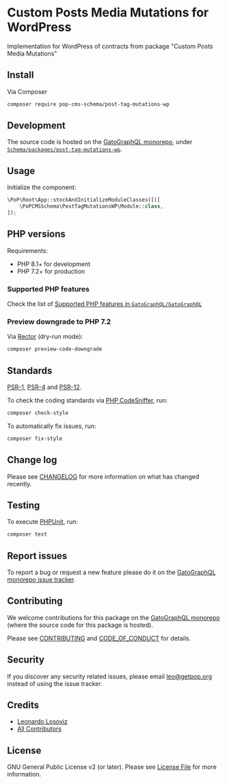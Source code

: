 # Custom Posts Media Mutations for WordPress

<!--
[![Build Status][ico-travis]][link-travis]
[![Quality Score][ico-code-quality]][link-code-quality]
[![Software License][ico-license]](LICENSE.md)
[![Latest Version on Packagist][ico-version]][link-packagist]
[![Coverage Status][ico-scrutinizer]][link-scrutinizer]
[![Total Downloads][ico-downloads]][link-downloads]
-->

Implementation for WordPress of contracts from package "Custom Posts Media Mutations"

## Install

Via Composer

``` bash
composer require pop-cms-schema/post-tag-mutations-wp
```

## Development

The source code is hosted on the [GatoGraphQL monorepo](https://github.com/GatoGraphQL/GatoGraphQL), under [`Schema/packages/post-tag-mutations-wp`](https://github.com/GatoGraphQL/GatoGraphQL/tree/master/layers/Schema/packages/post-tag-mutations-wp).

## Usage

Initialize the component:

``` php
\PoP\Root\App::stockAndInitializeModuleClasses([([
    \PoPCMSSchema\PostTagMutationsWP\Module::class,
]);
```

## PHP versions

Requirements:

- PHP 8.1+ for development
- PHP 7.2+ for production

### Supported PHP features

Check the list of [Supported PHP features in `GatoGraphQL/GatoGraphQL`](https://github.com/GatoGraphQL/GatoGraphQL/blob/master/docs/supported-php-features.md)

### Preview downgrade to PHP 7.2

Via [Rector](https://github.com/rectorphp/rector) (dry-run mode):

```bash
composer preview-code-downgrade
```

## Standards

[PSR-1](https://www.php-fig.org/psr/psr-1), [PSR-4](https://www.php-fig.org/psr/psr-4) and [PSR-12](https://www.php-fig.org/psr/psr-12).

To check the coding standards via [PHP CodeSniffer](https://github.com/squizlabs/PHP_CodeSniffer), run:

``` bash
composer check-style
```

To automatically fix issues, run:

``` bash
composer fix-style
```

## Change log

Please see [CHANGELOG](CHANGELOG.md) for more information on what has changed recently.

## Testing

To execute [PHPUnit](https://phpunit.de/), run:

``` bash
composer test
```

## Report issues

To report a bug or request a new feature please do it on the [GatoGraphQL monorepo issue tracker](https://github.com/GatoGraphQL/GatoGraphQL/issues).

## Contributing

We welcome contributions for this package on the [GatoGraphQL monorepo](https://github.com/GatoGraphQL/GatoGraphQL) (where the source code for this package is hosted).

Please see [CONTRIBUTING](CONTRIBUTING.md) and [CODE_OF_CONDUCT](CODE_OF_CONDUCT.md) for details.

## Security

If you discover any security related issues, please email leo@getpop.org instead of using the issue tracker.

## Credits

- [Leonardo Losoviz][link-author]
- [All Contributors][link-contributors]

## License

GNU General Public License v2 (or later). Please see [License File](LICENSE.md) for more information.

[ico-version]: https://img.shields.io/packagist/v/pop-cms-schema/post-tag-mutations-wp.svg?style=flat-square
[ico-license]: https://img.shields.io/badge/license-GPLv2-brightgreen.svg?style=flat-square
[ico-travis]: https://img.shields.io/travis/pop-cms-schema/post-tag-mutations-wp/master.svg?style=flat-square
[ico-scrutinizer]: https://img.shields.io/scrutinizer/coverage/g/pop-cms-schema/post-tag-mutations-wp.svg?style=flat-square
[ico-code-quality]: https://img.shields.io/scrutinizer/g/pop-cms-schema/post-tag-mutations-wp.svg?style=flat-square
[ico-downloads]: https://img.shields.io/packagist/dt/pop-cms-schema/post-tag-mutations-wp.svg?style=flat-square

[link-packagist]: https://packagist.org/packages/pop-cms-schema/post-tag-mutations-wp
[link-travis]: https://travis-ci.org/pop-cms-schema/post-tag-mutations-wp
[link-scrutinizer]: https://scrutinizer-ci.com/g/pop-cms-schema/post-tag-mutations-wp/code-structure
[link-code-quality]: https://scrutinizer-ci.com/g/pop-cms-schema/post-tag-mutations-wp
[link-downloads]: https://packagist.org/packages/pop-cms-schema/post-tag-mutations-wp
[link-author]: https://github.com/leoloso
[link-contributors]: ../../../../../../contributors
